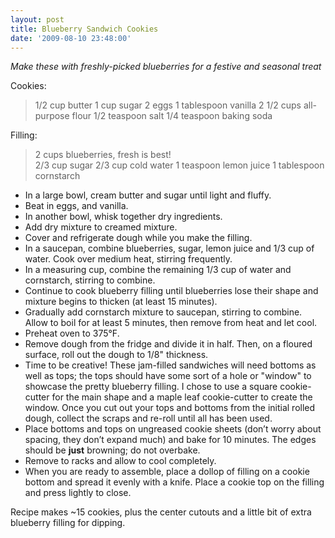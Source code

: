 ```yaml
---
layout: post
title: Blueberry Sandwich Cookies
date: '2009-08-10 23:48:00'
---
```


*Make these with freshly-picked blueberries for a festive and seasonal treat*

Cookies:

> 1/2 cup butter
1 cup sugar
2 eggs
1 tablespoon vanilla
2 1/2 cups all-purpose flour
1/2 teaspoon salt
1/4 teaspoon baking soda

Filling:

> 2 cups blueberries, fresh is best!  
2/3 cup sugar
2/3 cup cold water
1 teaspoon lemon juice
1 tablespoon cornstarch

* In a large bowl, cream butter and sugar until light and fluffy. 
* Beat in eggs, and vanilla. 
* In another bowl, whisk together dry ingredients. 
* Add dry mixture to creamed mixture. 
* Cover and refrigerate dough while you make the filling.
* In a saucepan, combine blueberries, sugar, lemon juice and 1/3 cup of water. Cook over medium heat, stirring frequently.
* In a measuring cup, combine the remaining 1/3 cup of water and cornstarch, stirring to combine. 
* Continue to cook blueberry filling until blueberries lose their shape and mixture begins to thicken (at least 15 minutes). 
* Gradually add cornstarch mixture to saucepan, stirring to combine. Allow to boil for at least 5 minutes, then remove from heat and let cool.
* Preheat oven to 375°F. 
* Remove dough from the fridge and divide it in half. Then, on a floured surface, roll out the dough to 1/8" thickness. 
* Time to be creative! These jam-filled sandwiches will need bottoms as well as tops; the tops should have some sort of a hole or "window" to showcase the pretty blueberry filling. I chose to use a square cookie-cutter for the main shape and a maple leaf cookie-cutter to create the window. Once you cut out your tops and bottoms from the initial rolled dough, collect the scraps and re-roll until all has been used. 
* Place bottoms and tops on ungreased cookie sheets (don’t worry about spacing, they don’t expand much) and bake for 10 minutes. The edges should be **just** browning; do not overbake. 
* Remove to racks and allow to cool completely.
* When you are ready to assemble, place a dollop of filling on a cookie bottom and spread it evenly with a knife. Place a cookie top on the filling and press lightly to close. 

Recipe makes ~15 cookies, plus the center cutouts and a little bit of extra blueberry filling for dipping.